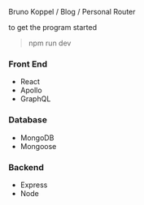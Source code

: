 Bruno Koppel / Blog / Personal Router

to get the program started
> npm run dev


### Front End
- React
- Apollo
- GraphQL

### Database
- MongoDB
- Mongoose

### Backend
- Express
- Node